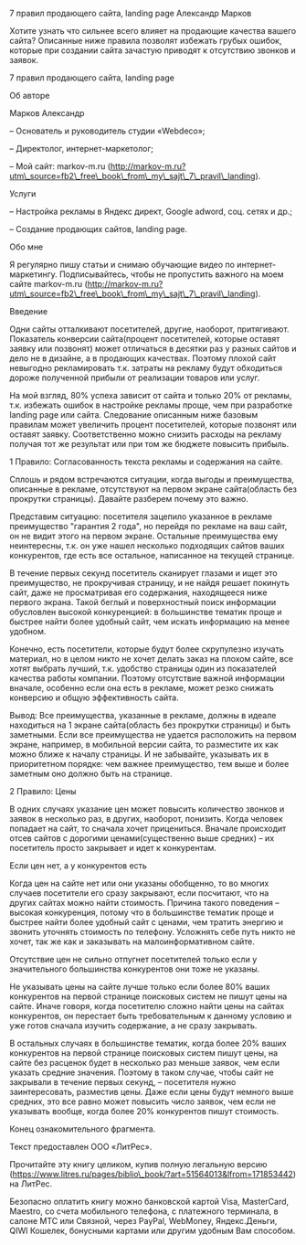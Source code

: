 7 правил продающего сайта, landing page Александр Марков

Хотите узнать что сильнее всего влияет на продающие качества вашего
сайта? Описанные ниже правила позволят избежать грубых ошибок, которые
при создании сайта зачастую приводят к отсутствию звонков и заявок.

7 правил продающего сайта, landing page

Об авторе

Марков Александр

– Основатель и руководитель студии «Webdeco»;

– Директолог, интернет-маркетолог;

– Мой сайт: markov-m.ru
(http://markov-m.ru?utm\_source=fb2\_free\_book\_from\_my\_sajt\_7\_pravil\_landing).

Услуги

– Настройка рекламы в Яндекс директ, Google adword, соц. сетях и др.;

– Создание продающих сайтов, landing page.

Обо мне

Я регулярно пишу статьи и снимаю обучающие видео по интернет-маркетингу.
Подписывайтесь, чтобы не пропустить важного на моем сайте markov-m.ru
(http://markov-m.ru?utm\_source=fb2\_free\_book\_from\_my\_sajt\_7\_pravil\_landing).

Введение

Одни сайты отталкивают посетителей, другие, наоборот, притягивают.
Показатель конверсии сайта(процент посетителей, которые оставят заявку
или позвонят) может отличаться в десятки раз у разных сайтов и дело не в
дизайне, а в продающих качествах. Поэтому плохой сайт невыгодно
рекламировать т.к. затраты на рекламу будут обходиться дороже полученной
прибыли от реализации товаров или услуг.

На мой взгляд, 80% успеха зависит от сайта и только 20% от рекламы, т.к.
избежать ошибок в настройке рекламы проще, чем при разработке landing
page или сайта. Следование описанным ниже базовым правилам может
увеличить процент посетителей, которые позвонят или оставят заявку.
Соответственно можно снизить расходы на рекламу получая тот же результат
или при том же бюджете повысить прибыль.

1 Правило: Согласованность текста рекламы и содержания на сайте.

Сплошь и рядом встречаются ситуации, когда выгоды и преимущества,
описанные в рекламе, отсутствуют на первом экране сайта(область без
прокрутки страницы). Давайте разберем почему это важно.

Представим ситуацию: посетителя зацепило указанное в рекламе
преимущество "гарантия 2 года", но перейдя по рекламе на ваш сайт, он не
видит этого на первом экране. Остальные преимущества ему неинтересны,
т.к. он уже нашел несколько подходящих сайтов ваших конкурентов, где
есть все остальное, написанное на текущей странице.

В течение первых секунд посетитель сканирует глазами и ищет это
преимущество, не прокручивая страницу, и не найдя решает покинуть сайт,
даже не просматривая его содержания, находящееся ниже первого экрана.
Такой беглый и поверхностный поиск информации обусловлен высокой
конкуренцией: в большинстве тематик проще и быстрее найти более удобный
сайт, чем искать информацию на менее удобном.

Конечно, есть посетители, которые будут более скрупулезно изучать
материал, но в целом никто не хочет делать заказ на плохом сайте, все
хотят выбрать лучший, т.к. удобство страницы один из показателей
качества работы компании. Поэтому отсутствие важной информации вначале,
особенно если она есть в рекламе, может резко снижать конверсию и общую
эффективность сайта.

Вывод: Все преимущества, указанные в рекламе, должны в идеале находиться
на 1 экране сайта(область без прокрутки страницы) и быть заметными. Если
все преимущества не удается расположить на первом экране, например, в
мобильной версии сайта, то разместите их как можно ближе к началу
страницы. И не забывайте, указывать их в приоритетном порядке: чем
важнее преимущество, тем выше и более заметным оно должно быть на
странице.

2 Правило: Цены

В одних случаях указание цен может повысить количество звонков и заявок
в несколько раз, в других, наоборот, понизить. Когда человек попадает на
сайт, то сначала хочет прицениться. Вначале происходит отсев сайтов с
дорогими ценами(существенно выше средних) – их посетитель просто
закрывает и идет к конкурентам.

Если цен нет, а у конкурентов есть

Когда цен на сайте нет или они указаны обобщенно, то во многих случаев
посетители его сразу закрывают, если посчитают, что на других сайтах
можно найти стоимость. Причина такого поведения – высокая конкуренция,
потому что в большинстве тематик проще и быстрее найти более удобный
сайт с ценами, чем тратить энергию и звонить уточнять стоимость по
телефону. Усложнять себе путь никто не хочет, так же как и заказывать на
малоинформативном сайте.

Отсутствие цен не сильно отпугнет посетителей только если у
значительного большинства конкурентов они тоже не указаны.

Не указывать цены на сайте лучше только если более 80% ваших конкурентов
на первой странице поисковых систем не пишут цены на сайте. Иначе
говоря, когда посетителю сложно найти цены на сайтах конкурентов, он
перестает быть требовательным к данному условию и уже готов сначала
изучить содержание, а не сразу закрывать.

В остальных случаях в большинстве тематик, когда более 20% ваших
конкурентов на первой странице поисковых систем пишут цены, на сайте без
расценок будет в несколько раз меньше заявок, чем если указать средние
значения. Поэтому в таком случае, чтобы сайт не закрывали в течение
первых секунд, – посетителя нужно заинтересовать, разместив цены. Даже
если цены будут немного выше средних, это все равно может повысить число
заявок, чем если не указывать вообще, когда более 20% конкурентов пишут
стоимость.

Конец ознакомительного фрагмента.

Текст предоставлен ООО «ЛитРес».

Прочитайте эту книгу целиком, купив полную легальную версию
(https://www.litres.ru/pages/biblio\_book/?art=51564013&lfrom=171853442)
на ЛитРес.

Безопасно оплатить книгу можно банковской картой Visa, MasterCard,
Maestro, со счета мобильного телефона, с платежного терминала, в салоне
МТС или Связной, через PayPal, WebMoney, Яндекс.Деньги, QIWI Кошелек,
бонусными картами или другим удобным Вам способом.
